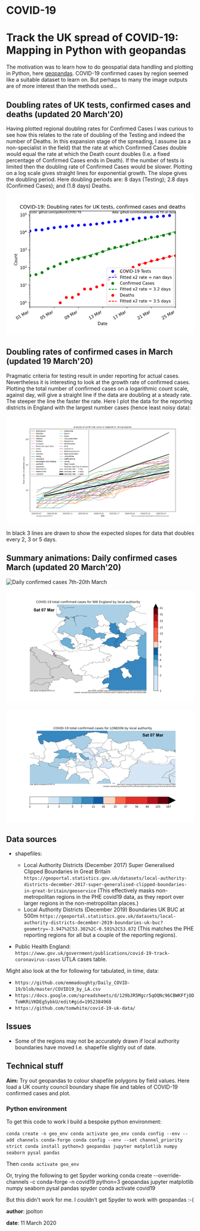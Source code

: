 # COVID-19
 # Track the UK spread of COVID-19: Mapping in Python with geopandas

The motivation was to learn how to do geospatial data handling and plotting in Python,
here [geopandas](https://geopandas.org). COVID-19 confirmed cases by region seemed like a suitable dataset to learn on. But perhaps to many the image outputs are of more interest than the methods used...

## Doubling rates of UK tests, confirmed cases and deaths (updated 20 March'20)

Having plotted regional doubling rates for Confirmed Cases I was curious to see how this relates to the rate of doubling of the Testing and indeed the number of Deaths. In this expansion stage of the spreading, I assume (as a non-specialist in the field) that the rate at which Confirmed Cases double would equal the rate at which the Death count doubles (I.e. a fixed percentage of Confirmed Cases ends in Death). If the number of tests is limited then the doubling rate of Confirmed Cases would be slower. Plotting on a log scale gives straight lines for exponential growth. The slope gives the doubling period. Here doubling periods are: 8 days (Testing); 2.8 days (Confirmed Cases); and (1.8 days) Deaths.

![doubling rates for COVID-19 UK totals](https://github.com/jpolton/COVID-19/blob/master/FIGURES/uk_totals.png)


## Doubling rates of confirmed cases in March (updated 19 March'20)

Pragmatic criteria for testing result in under reporting for actual cases. Nevertheless it is interesting to look at the growth rate of confirmed cases. Plotting the total number of confirmed cases on a logarithmic count scale, against day, will give a straight line if the data are doubling at a steady rate. The steeper the line the faster the rate. Here I plot the data for the reporting districts in England with the largest number cases (hence least noisy data):

![doubling rates in England](https://github.com/jpolton/COVID-19/blob/master/FIGURES/doubling_rate_England.png)

In black 3 lines are drawn to show the expected slopes for data that doubles every 2, 3 or 5 days.


## Summary animations: Daily confirmed cases March (updated 20 March'20)

![Daily confirmed cases 7th-20th March](https://github.com/jpolton/COVID-19/blob/master/FIGURES/COVID-19_England.gif)

![Daily confirmed cases 7th-20th March](https://github.com/jpolton/COVID-19/blob/master/FIGURES/COVID-19_NW.gif)

![Daily confirmed cases 7th-20th March](https://github.com/jpolton/COVID-19/blob/master/FIGURES/COVID-19_London.gif)




## Data sources

* shapefiles:
  - Local Authority Districts (December 2017) Super Generalised Clipped Boundaries in Great Britain ``https://geoportal.statistics.gov.uk/datasets/local-authority-districts-december-2017-super-generalised-clipped-boundaries-in-great-britain/geoservice`` (This effectively masks non-metropolitan regions in the PHE covid19 data, as they report over larger regions in the non-metropolitan places.)
  - Local Authority Districts (December 2019) Boundaries UK BUC at 500m ``https://geoportal.statistics.gov.uk/datasets/local-authority-districts-december-2019-boundaries-uk-buc?geometry=-3.947%2C53.302%2C-0.591%2C53.872`` (This matches the PHE reporting regions for all but a couple of the reporting regions).


* Public Health England: ``https://www.gov.uk/government/publications/covid-19-track-coronavirus-cases`` UTLA cases table.

Might also look at the for following for tabulated, in time, data:
* ``https://github.com/emmadoughty/Daily_COVID-19/blob/master/COVID19_by_LA.csv``
* ``https://docs.google.com/spreadsheets/d/129bJR5Mgcr5qOQNc96CBWKFfjODToWKRiVKDEg5ybkU/edit#gid=1952384968``
* ``https://github.com/tomwhite/covid-19-uk-data/``


## Issues

* Some of the regions may not be accurately drawn if local authority boundaries have moved I.e. shapefile slightly out of date.


## Technical stuff

 **Aim:** Try out geopandas to colour shapefile polygons by field values.
 Here load a UK county council boundary shape file and tables of COVID-19 confirmed cases and plot.



### Python environment

 To get this code to work I build a bespoke python environment:

 `conda create -n geo_env
 conda activate geo_env
 conda config --env --add channels conda-forge
 conda config --env --set channel_priority strict
 conda install python=3 geopandas jupyter matplotlib numpy seaborn pysal pandas
 `

 Then
 ``conda activate geo_env``


 Or, trying the following to get Spyder working
 conda create --override-channels -c conda-forge -n covid19 python=3 geopandas jupyter matplotlib numpy seaborn pysal pandas spyder
 conda activate covid19

 But this didn't work for me. I couldn't get Spyder to work with geopandas :-(


 **author**: jpolton

 **date**: 11 March 2020
